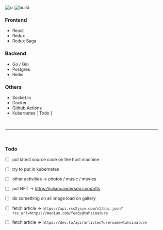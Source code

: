 ![ci](https://github.com/tahsinature/tahsin.us/actions/workflows/ci.yml/badge.svg)
![build](https://img.shields.io/docker/image-size/tahsinature/tahsin-us/latest?label=docker-image)

### Frontend

- React
- Redux
- Redux Saga

### Backend

- Go / Gin
- Postgres
- Redis

### Others

- Socket.io
- Docker
- Github Actions
- Kubernetes [ Todo ]

<br/>
<hr/>
<br/>

### Todo

- [ ] put latest source code on the host machine
- [ ] try to put in kubernetes
- [ ] other activities -> photos / music / movies
- [ ] put NFT -> https://juliancanderson.com/nfts
- [ ] do something on all image load on gallery

- [ ] fetch article -> `https://api.rss2json.com/v1/api.json?rss_url=https://medium.com/feed/@tahsinature`
- [ ] fetch article -> `https://dev.to/api/articles?username=tahsinature`
